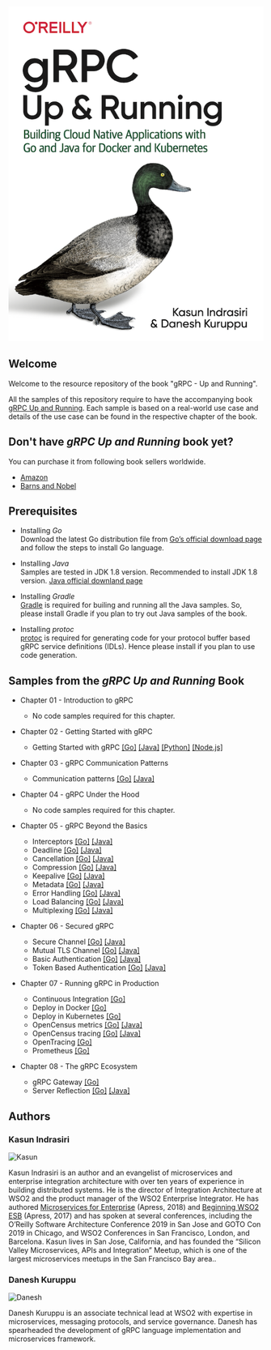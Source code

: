 
![gRPC Up and Running - Cover](./images/grpc-cover.png)


## Welcome
Welcome to the resource repository of the book "gRPC - Up and Running". 

All the samples of this repository require to have the accompanying book [gRPC Up and Running](https://www.amazon.com/gRPC-Running-Building-Applications-Kubernetes/dp/1492058335/). Each sample is based on a real-world use case and details of the use case can be found in the respective chapter of the book. 


## Don't have _gRPC Up and Running_ book yet? 

You can purchase it from following book sellers worldwide.  

* [Amazon](https://www.amazon.com/gRPC-Running-Building-Applications-Kubernetes/dp/1492058335/)
* [Barns and Nobel](https://www.barnesandnoble.com/w/grpc-kasun-indrasiri/1132647211?ean=9781492058335#/) 

## Prerequisites

* Installing *Go*    
    Download the latest Go distribution file from [Go’s official download page](https://golang.org/dl/) and follow the steps to install Go language.
 
* Installing *Java*    
    Samples are tested in JDK 1.8 version. Recommended to install JDK 1.8 version. [Java official downland page](https://www.java.com/en/download/)

* Installing *Gradle*  
    [Gradle](https://gradle.org/) is required for builing and running all the Java samples. So, please install Gradle if you plan to try out Java samples of the book. 

* Installing *protoc*  
    [protoc](https://developers.google.com/protocol-buffers/docs/downloads) is required for generating code for your protocol buffer based gRPC service definitions (IDLs). Hence please install if you plan to use code generation. 

  
## Samples from the _gRPC Up and Running_ Book

- Chapter 01 - Introduction to gRPC
    - No code samples required for this chapter.

- Chapter 02 - Getting Started with gRPC
    - Getting Started with gRPC [[Go]](./ch02/productinfo/go) [[Java]](./ch02/productinfo/java) [[Python]](./ch02/productinfo/python) [[Node.js]](./ch02/productinfo/nodejs) 
- Chapter 03 - gRPC Communication Patterns
    - Communication patterns [[Go]](./ch03/order-service/go) [[Java]](./ch03/order-service/java) 

- Chapter 04 - gRPC Under the Hood
    - No code samples required for this chapter. 

- Chapter 05 - gRPC Beyond the Basics 
    - Interceptors [[Go]](./ch05/interceptors/order-service/go) [[Java]](./ch05/interceptors/order-service/java) 
    - Deadline [[Go]](./ch05/deadlines/order-service/go) [[Java]](./ch05/deadlines/order-service/java) 
    - Cancellation [[Go]](./ch05/cancellation/order-service/go) [[Java]](./ch05/cancellation/order-service/java) 
    - Compression [[Go]](./ch05/compression/order-service/go) [[Java]](./ch05/compression/order-service/java) 
    - Keepalive [[Go]](./ch05/keepalive/order-service/go) [[Java]](./ch05/keepalive/order-service/java) 
    - Metadata [[Go]](./ch05/metadata/order-service/go) [[Java]](./ch05/metadata/order-service/java) 
    - Error Handling [[Go]](./ch05/error-handling/order-service/go) [[Java]](./ch05/error-handling/order-service/java) 
    - Load Balancing [[Go]](./ch05/loadbalancing/echo/go) [[Java]](./ch05/loadbalancing/echo/java) 
    - Multiplexing [[Go]](./ch05/multiplexing/order-service/go) [[Java]](./ch05/multiplexing/order-service/java)

- Chapter 06 - Secured gRPC
    - Secure Channel [[Go]](./ch06/secure-channel/go) [[Java]](./ch06/secure-channel/java) 
    - Mutual TLS Channel [[Go]](./ch06/mutual-tls-channel/go) [[Java]](./ch06/mutual-tls-channel/java) 
    - Basic Authentication [[Go]](./ch06/basic-authentication/go) [[Java]](./ch06/basic-authentication/java) 
    - Token Based Authentication [[Go]](./ch06/token-based-authentication/go) [[Java]](./ch06/token-based-authentication/java) 
    
- Chapter 07 - Running gRPC in Production
    - Continuous Integration [[Go]](./ch07/grpc-continous-integration/go)
    - Deploy in Docker [[Go]](./ch07/grpc-docker/go)
    - Deploy in Kubernetes [[Go]](./ch07/grpc-kubernetes/go)
    - OpenCensus metrics [[Go]](./ch07/grpc-opencensus/go) [[Java]](./ch07/grpc-opencensus/java)
    - OpenCensus tracing [[Go]](./ch07/grpc-opencensus-tracing/go) [[Java]](./ch07/grpc-opencensus-tracing/java)
    - OpenTracing [[Go]](./ch07/grpc-opentracing/go)
    - Prometheus [[Go]](./ch07/grpc-prometheus/go)
    
- Chapter 08 - The gRPC Ecosystem
    - gRPC Gateway [[Go]](./ch08/grpc-gateway/go) 
    - Server Reflection [[Go]](./ch08/server-reflection/go) [[Java]](./ch08/server-reflection/java) 
    
## Authors 
### Kasun Indrasiri
![Kasun](https://raw.githubusercontent.com/grpc-up-and-running/samples/master/images/kasun.jpg)

Kasun Indrasiri is an author and an evangelist of microservices and enterprise integration architecture with over ten years of experience in building distributed systems. He is the director of Integration Architecture at WSO2 and the product manager of the WSO2 Enterprise Integrator. He has authored [Microservices for Enterprise](https://www.amazon.com/Microservices-Enterprise-Designing-Developing-Deploying/dp/1484238575) (Apress, 2018) and [Beginning WSO2 ESB](https://www.amazon.com/Beginning-WSO2-ESB-Kasun-Indrasiri/dp/148422342X) (Apress, 2017) and has spoken at several conferences, including the O’Reilly Software Architecture Conference 2019 in San Jose and GOTO Con 2019 in Chicago, and WSO2 Conferences in San Francisco, London, and Barcelona. Kasun lives in San Jose, California, and has founded the “Silicon Valley Microservices, APIs and Integration” Meetup, which is one of the largest microservices meetups in the San Francisco Bay area..


### Danesh Kuruppu 
![Danesh](https://raw.githubusercontent.com/grpc-up-and-running/samples/master/images/danesh.jpg)

Danesh Kuruppu is an associate technical lead at WSO2 with expertise in microservices, messaging protocols, and service governance. Danesh has spearheaded the development
of gRPC language implementation and microservices framework.

